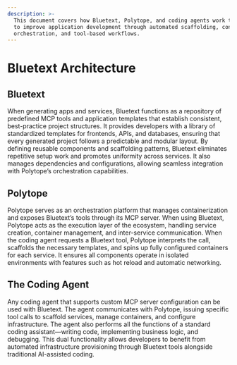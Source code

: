 ```yaml
---
description: >-
  This document covers how Bluetext, Polytope, and coding agents work together
  to improve application development through automated scaffolding, container
  orchestration, and tool-based workflows.
---
```


# Bluetext Architecture

## **Bluetext**

When generating apps and services, Bluetext functions as a repository of predefined MCP tools and application templates that establish consistent, best-practice project structures. It provides developers with a library of standardized templates for frontends, APIs, and databases, ensuring that every generated project follows a predictable and modular layout. By defining reusable components and scaffolding patterns, Bluetext eliminates repetitive setup work and promotes uniformity across services. It also manages dependencies and configurations, allowing seamless integration with Polytope’s orchestration capabilities.

## Polytope

Polytope serves as an orchestration platform that manages containerization and exposes Bluetext’s tools through its MCP server. When using Bluetext, Polytope acts as the execution layer of the ecosystem, handling service creation, container management, and inter-service communication. When the coding agent requests a Bluetext tool, Polytope interprets the call, scaffolds the necessary templates, and spins up fully configured containers for each service. It ensures all components operate in isolated environments with features such as hot reload and automatic networking.

## The Coding Agent

Any coding agent that supports custom MCP server configuration can be used with Bluetext. The agent communicates with Polytope, issuing specific tool calls to scaffold services, manage containers, and configure infrastructure. The agent also performs all the functions of a standard coding assistant—writing code, implementing business logic, and debugging. This dual functionality allows developers to benefit from automated infrastructure provisioning through Bluetext tools alongside traditional AI-assisted coding.&#x20;

